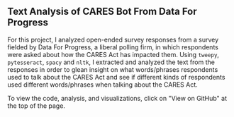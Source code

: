 ## Text Analysis of CARES Bot From Data For Progress

For this project, I analyzed open-ended survey responses from a survey fielded by Data For Progress, a liberal polling firm, in which respondents were asked about how the CARES Act has impacted them. Using `tweepy`, `pytesseract`, `spacy` and `nltk`, I extracted and analyzed the text from the responses in order to glean insight on what words/phrases respondents used to talk about the CARES Act and see if different kinds of respondents used different words/phrases when talking about the CARES Act.

To view the code, analysis, and visualizations, click on "View on GitHub" at the top of the page.
